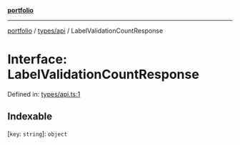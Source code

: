 [**portfolio**](../../../README.md)

***

[portfolio](../../../modules.md) / [types/api](../README.md) / LabelValidationCountResponse

# Interface: LabelValidationCountResponse

Defined in: [types/api.ts:1](https://github.com/tnorlund/Portfolio/blob/51837f0f13231b40b81b6559b7117a097e1bd23d/portfolio/types/api.ts#L1)

## Indexable

\[`key`: `string`\]: `object`
